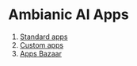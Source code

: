 
# Ambianic AI Apps


1. [Standard apps](standard-ai-apps.md)
1. [Custom apps](custom-ai-apps.md)
1. [Apps Bazaar](ai-apps-bazaar.md)
